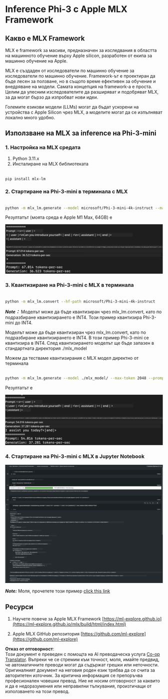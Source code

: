 <!--
CO_OP_TRANSLATOR_METADATA:
{
  "original_hash": "dcb656f3d206fc4968e236deec5d4384",
  "translation_date": "2025-05-09T12:19:51+00:00",
  "source_file": "md/01.Introduction/03/MLX_Inference.md",
  "language_code": "bg"
}
-->
# **Inference Phi-3 с Apple MLX Framework**

## **Какво е MLX Framework**

MLX е framework за масиви, предназначен за изследвания в областта на машинното обучение върху Apple silicon, разработен от екипа за машинно обучение на Apple.

MLX е създаден от изследователи по машинно обучение за изследователи по машинно обучение. Framework-ът е проектиран да бъде лесен за ползване, но в същото време ефективен за обучение и внедряване на модели. Самата концепция на framework-а е проста. Целим да улесним изследователите да разширяват и подобряват MLX, за да могат бързо да изпробват нови идеи.

Големите езикови модели (LLMs) могат да бъдат ускорени на устройства с Apple Silicon чрез MLX, а моделите могат да се изпълняват локално много удобно.

## **Използване на MLX за inference на Phi-3-mini**

### **1. Настройка на MLX средата**

1. Python 3.11.x  
2. Инсталиране на MLX библиотеката


```bash

pip install mlx-lm

```

### **2. Стартиране на Phi-3-mini в терминала с MLX**


```bash

python -m mlx_lm.generate --model microsoft/Phi-3-mini-4k-instruct --max-token 2048 --prompt  "<|user|>\nCan you introduce yourself<|end|>\n<|assistant|>"

```

Резултатът (моята среда е Apple M1 Max, 64GB) е

![Terminal](../../../../../translated_images/01.0d0f100b646a4e4c4f1cd36c1a05727cd27f1e696ed642c06cf6e2c9bbf425a4.bg.png)

### **3. Квантизиране на Phi-3-mini с MLX в терминала**


```bash

python -m mlx_lm.convert --hf-path microsoft/Phi-3-mini-4k-instruct

```

***Note：*** Моделът може да бъде квантизиран чрез mlx_lm.convert, като по подразбиране квантизирането е INT4. Този пример квантизира Phi-3-mini до INT4.

Моделът може да бъде квантизиран чрез mlx_lm.convert, като по подразбиране квантизирането е INT4. В този пример Phi-3-mini се квантизира в INT4. След квантизирането моделът ще бъде запазен в стандартната директория ./mlx_model

Можем да тестваме квантизирания с MLX модел директно от терминала


```bash

python -m mlx_lm.generate --model ./mlx_model/ --max-token 2048 --prompt  "<|user|>\nCan you introduce yourself<|end|>\n<|assistant|>"

```

Резултатът е

![INT4](../../../../../translated_images/02.04e0be1f18a90a58ad47e0c9d9084ac94d0f1a8c02fa707d04dd2dfc7e9117c6.bg.png)


### **4. Стартиране на Phi-3-mini с MLX в Jupyter Notebook**


![Notebook](../../../../../translated_images/03.0cf0092fe143357656bb5a7bc6427c41d8528d772d38a82d0b2693e2a3eeb16e.bg.png)

***Note:*** Моля, прочетете този пример [click this link](../../../../../code/03.Inference/MLX/MLX_DEMO.ipynb)


## **Ресурси**

1. Научете повече за Apple MLX Framework [https://ml-explore.github.io](https://ml-explore.github.io/mlx/build/html/index.html)

2. Apple MLX GitHub репозитория [https://github.com/ml-explore](https://github.com/ml-explore)

**Отказ от отговорност**:  
Този документ е преведен с помощта на AI преводаческа услуга [Co-op Translator](https://github.com/Azure/co-op-translator). Въпреки че се стремим към точност, моля, имайте предвид, че автоматичните преводи могат да съдържат грешки или неточности. Оригиналният документ на неговия роден език трябва да се счита за авторитетен източник. За критична информация се препоръчва професионален човешки превод. Ние не носим отговорност за каквито и да е недоразумения или неправилни тълкувания, произтичащи от използването на този превод.